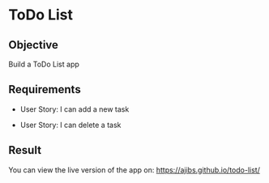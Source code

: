 # ToDo List


## Objective
Build a ToDo List app


## Requirements

* User Story: I can add a new task

* User Story: I can delete a task


## Result

You can view the live version of the app on: https://ajibs.github.io/todo-list/

